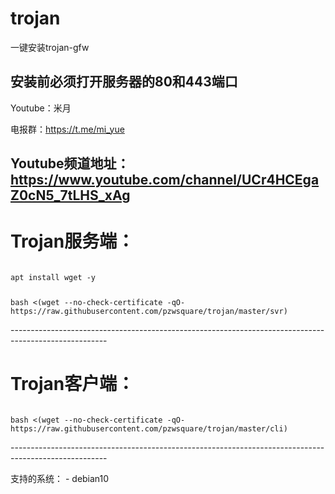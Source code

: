 ﻿# trojan
一键安装trojan-gfw
## 安装前必须打开服务器的80和443端口

Youtube：米月

电报群：https://t.me/mi_yue

Youtube频道地址：https://www.youtube.com/channel/UCr4HCEgaZ0cN5_7tLHS_xAg
------------------------------------------------------------------------------------------------------
<h1>Trojan服务端：</h1>
<code>
apt install wget -y
</p>
bash <(wget --no-check-certificate -qO- https://raw.githubusercontent.com/pzwsquare/trojan/master/svr)
</code>
</p>
</p>
------------------------------------------------------------------------------------------------------
</p>
<h1>Trojan客户端：</h1>
</p>
<code>
bash <(wget --no-check-certificate -qO- https://raw.githubusercontent.com/pzwsquare/trojan/master/cli)
</code>
</p>
</p>
------------------------------------------------------------------------------------------------------
</p>
支持的系统：
- debian10



